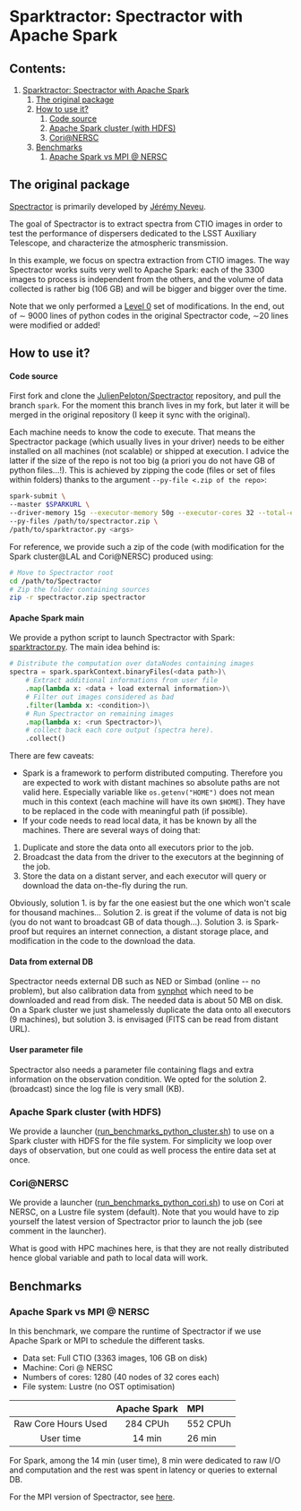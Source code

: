 # Sparktractor: Spectractor with Apache Spark <a name="Sparktractor--Spectractor-with-Apache-Spark"></a>

<!-- toc -->

## Contents:

1. [Sparktractor: Spectractor with Apache Spark](#Sparktractor--Spectractor-with-Apache-Spark)
   1. [The original package](#The-original-package)
   1. [How to use it?](#How-to-use-it?)
      1. [Code source](#Code-source)
      1. [Apache Spark cluster (with HDFS)](#Apache-Spark-cluster--with-HDFS-)
      1. [Cori@NERSC](#Cori@NERSC)
   1. [Benchmarks](#Benchmarks)
      1. [Apache Spark vs MPI @ NERSC](#Apache-Spark-vs-MPI-@-NERSC)

<!-- endtoc -->

## The original package <a name="The-original-package"></a>

[Spectractor](https://github.com/LSSTDESC/Spectractor) is primarily developed by [Jérémy Neveu](https://github.com/jeremyneveu).

The goal of Spectractor is to extract spectra from CTIO images in order to test the performance of dispersers dedicated to the LSST Auxiliary Telescope, and characterize the atmospheric transmission.

In this example, we focus on spectra extraction from CTIO images. The way Spectractor works suits very well to Apache Spark: each of the 3300 images to process is independent from the others, and the volume of data collected is rather big (106 GB) and will be bigger and bigger over the time.

Note that we only performed a [Level 0](https://github.com/astrolabsoftware/spark-lsst) set of modifications. In the end, out of ∼ 9000 lines of python codes in the original Spectractor code, ∼20 lines were modified or added!

## How to use it? <a name="How-to-use-it?"></a>

#### Code source

First fork and clone the [JulienPeloton/Spectractor](https://github.com/JulienPeloton/Spectractor) repository, and pull the branch `spark`. For the moment this branch lives in my fork, but later it will be merged in the original repository (I keep it sync with the original).

Each machine needs to know the code to execute. That means the Spectractor package (which usually lives in your driver) needs to be either installed on all machines (not scalable) or shipped at execution. I advice the latter if the size of the repo is not too big (a priori you do not have GB of python files...!). This is achieved by zipping the code (files or set of files within folders) thanks to the argument `--py-file <.zip of the repo>`:

```bash
spark-submit \
--master $SPARKURL \
--driver-memory 15g --executor-memory 50g --executor-cores 32 --total-executor-cores 1280 \
--py-files /path/to/spectractor.zip \
/path/to/sparktractor.py <args>
```

For reference, we provide such a zip of the code (with modification for the Spark cluster@LAL and Cori@NERSC) produced using:

```bash
# Move to Spectractor root 
cd /path/to/Spectractor
# Zip the folder containing sources
zip -r spectractor.zip spectractor
```

#### Apache Spark main

We provide a python script to launch Spectractor with Spark: [sparktractor.py](https://github.com/astrolabsoftware/spark-lsst/blob/master/Spectractor/sparktractor.py). The main idea behind is:

```python
# Distribute the computation over dataNodes containing images
spectra = spark.sparkContext.binaryFiles(<data path>)\
	# Extract additional informations from user file 
	.map(lambda x: <data + load external information>)\
	# Filter out images considered as bad 
	.filter(lambda x: <condition>)\
	# Run Spectractor on remaining images 
	.map(lambda x: <run Spectractor>)\
	# collect back each core output (spectra here).
	.collect()
```

There are few caveats:

- Spark is a framework to perform distributed computing. Therefore you are expected to work with distant machines so absolute paths are not valid here. Especially variable like `os.getenv("HOME")` does not mean much in this context (each machine will have its own `$HOME`). They have to be replaced in the code with meaningful path (if possible).
- If your code needs to read local data, it has be known by all the machines. There are several ways of doing that:
 1. Duplicate and store the data onto all executors prior to the job.
 2. Broadcast the data from the driver to the executors at the beginning of the job.
 3. Store the data on a distant server, and each executor will query or download the data on-the-fly during the run.

Obviously, solution 1. is by far the one easiest but the one which won't scale for thousand machines... Solution 2. is great if the volume of data is not big (you do not want to broadcast GB of data though...). Solution 3. is Spark-proof but requires an internet connection, a distant storage place, and modification in the code to the download the data.

#### Data from external DB

Spectractor needs external DB such as NED or Simbad (online -- no problem), but also calibration data from [synphot](http://astroconda.readthedocs.io/en/latest/) which need to be downloaded and read from disk. The needed data is about 50 MB on disk. On a Spark cluster we just shamelessly duplicate the data onto all executors (9 machines), but solution 3. is envisaged (FITS can be read from distant URL).

#### User parameter file

Spectractor also needs a parameter file containing flags and extra information on the observation condition. We opted for the solution 2. (broadcast) since the log file is very small (KB).

### Apache Spark cluster (with HDFS) <a name="Apache-Spark-cluster--with-HDFS-"></a>

We provide a launcher ([run_benchmarks_python_cluster.sh](https://github.com/astrolabsoftware/spark-lsst/blob/master/Spectractor/run_benchmarks_python_cluster.sh)) to use on a Spark cluster with HDFS for the file system. For simplicity we loop over days of observation, but one could as well process the entire data set at once.

### Cori@NERSC <a name="Cori@NERSC"></a>

We provide a launcher ([run_benchmarks_python_cori.sh](https://github.com/astrolabsoftware/spark-lsst/blob/master/Spectractor/run_benchmarks_python_cori.sh)) to use on Cori at NERSC, on a Lustre file system (default). Note that you would have to zip yourself the latest version of Spectractor prior to launch the job (see comment in the launcher).

What is good with HPC machines here, is that they are not really distributed hence global variable and path to local data will work.

## Benchmarks <a name="Benchmarks"></a>

### Apache Spark vs MPI @ NERSC <a name="Apache-Spark-vs-MPI-@-NERSC"></a>

In this benchmark, we compare the runtime of Spectractor if we use Apache Spark or MPI to schedule the different tasks.

- Data set: Full CTIO (3363 images, 106 GB on disk)
- Machine: Cori @ NERSC
- Numbers of cores: 1280 (40 nodes of 32 cores each)
- File system: Lustre (no OST optimisation)

|                     |   Apache Spark  |      MPI      |
|:-------------------:|:---------------:|:--------------|
| Raw Core Hours Used | 284 CPUh        | 552 CPUh      |
| User time           | 14 min          | 26 min        |

For Spark, among the 14 min (user time), 8 min were dedicated to raw I/O and computation and the rest was spent in latency or queries to external DB.

For the MPI version of Spectractor, see [here](https://github.com/astrolabsoftware/spark-lsst/tree/master/Spectractor/mpi).
